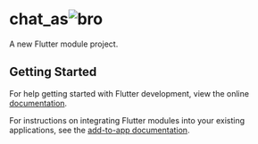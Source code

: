 # chat_as![bro](https://github.com/user-attachments/assets/5021d450-c569-4811-8a02-92b0ea4430b0)



A new Flutter module project.

## Getting Started

For help getting started with Flutter development, view the online
[documentation](https://flutter.dev/).

For instructions on integrating Flutter modules into your existing applications,
see the [add-to-app documentation](https://flutter.dev/docs/development/add-to-app).
